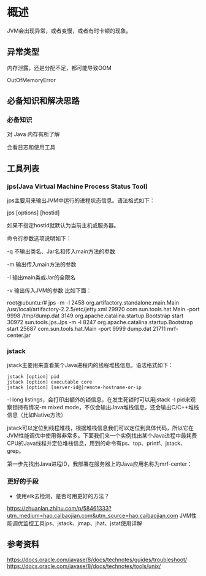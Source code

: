 # 概述

JVM会出现异常，或者变慢，或者有时卡顿的现象。  

## 异常类型

内存泄露，还是分配不足，都可能导致OOM

OutOfMemoryError

## 必备知识和解决思路

### 必备知识

对 Java 内存有所了解

会看日志和使用工具

## 工具列表

### jps(Java Virtual Machine Process Status Tool)

jps主要用来输出JVM中运行的进程状态信息。语法格式如下：

jps [options] [hostid]

如果不指定hostid就默认为当前主机或服务器。

命令行参数选项说明如下：

-q 不输出类名、Jar名和传入main方法的参数

-m 输出传入main方法的参数

-l 输出main类或Jar的全限名

-v 输出传入JVM的参数
比如下面：

root@ubuntu:/# jps -m -l
2458 org.artifactory.standalone.main.Main /usr/local/artifactory-2.2.5/etc/jetty.xml
29920 com.sun.tools.hat.Main -port 9998 /tmp/dump.dat
3149 org.apache.catalina.startup.Bootstrap start
30972 sun.tools.jps.Jps -m -l
8247 org.apache.catalina.startup.Bootstrap start
25687 com.sun.tools.hat.Main -port 9999 dump.dat
21711 mrf-center.jar

### jstack

jstack主要用来查看某个Java进程内的线程堆栈信息。语法格式如下：

```{}
jstack [option] pid
jstack [option] executable core
jstack [option] [server-id@]remote-hostname-or-ip
```

-l long listings，会打印出额外的锁信息，在发生死锁时可以用jstack -l pid来观察锁持有情况-m mixed mode，不仅会输出Java堆栈信息，还会输出C/C++堆栈信息（比如Native方法）

jstack可以定位到线程堆栈，根据堆栈信息我们可以定位到具体代码，所以它在JVM性能调优中使用得非常多。下面我们来一个实例找出某个Java进程中最耗费CPU的Java线程并定位堆栈信息，用到的命令有ps、top、printf、jstack、grep。

第一步先找出Java进程ID，我部署在服务器上的Java应用名称为mrf-center：

### 更好的手段

- 使用elk去检测，是否可用更好的方法？

https://zhuanlan.zhihu.com/p/58461333?utm_medium=hao.caibaojian.com&utm_source=hao.caibaojian.com JVM性能调优监控工具jps、jstack、jmap、jhat、jstat使用详解

## 参考资料

https://docs.oracle.com/javase/8/docs/technotes/guides/troubleshoot/  
https://docs.oracle.com/javase/8/docs/technotes/tools/unix/  